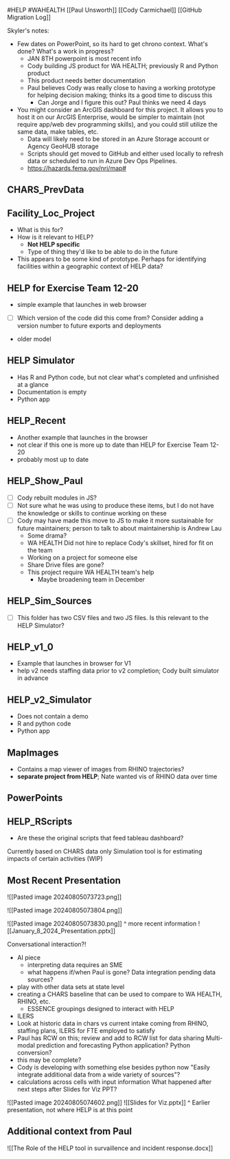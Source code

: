 #HELP #WAHEALTH
[[Paul Unsworth]] [[Cody Carmichael]]
[[GitHub Migration Log]]

Skyler's notes:
- Few dates on PowerPoint, so its hard to get chrono context. What's done? What's a work in progress?
	- JAN 8TH powerpoint is most recent info
	- Cody building JS product for WA HEALTH; previously R and Python product
	- This product needs better documentation
	- Paul believes Cody was really close to having a working prototype for helping decision making; thinks its a good time to discuss this
		- Can Jorge and I figure this out? Paul thinks we need 4 days
- You might consider an ArcGIS dashboard for this project. It allows you to host it on our ArcGIS Enterprise, would be simpler to maintain (not require app/web dev programming skills), and you could still utilize the same data, make tables, etc.
	- Data will likely need to be stored in an Azure Storage account or Agency GeoHUB storage
	- Scripts should get moved to GitHub and either used locally to refresh data or scheduled to run in Azure Dev Ops Pipelines.
	- https://hazards.fema.gov/nri/map#

## CHARS_PrevData
## Facility_Loc_Project
- What is this for?
- How is it relevant to HELP?
	- **Not HELP specific**
	- Type of thing they'd like to be able to do in the future
- This appears to be some kind of prototype. Perhaps for identifying facilities within a geographic context of HELP data?
## HELP for Exercise Team 12-20
- simple example that launches in web browser
- [ ] Which version of the code did this come from? Consider adding a version number to future exports and deployments
- older model
## HELP Simulator
- Has R and Python code, but not clear what's completed and unfinished at a glance
- Documentation is empty
- Python app
## HELP_Recent
- Another example that launches in the browser
- not clear if this one is more up to date than HELP for Exercise Team 12-20
- probably most up to date
## HELP_Show_Paul
- [ ] Cody rebuilt modules in JS?
- [ ] Not sure what he was using to produce these items, but I do not have the knowledge or skills to continue working on these
- [ ] Cody may have made this move to JS to make it more sustainable for future maintainers; person to talk to about maintainership is Andrew Lau
	- Some drama?
	- WA HEALTH Did not hire to replace Cody's skillset, hired for fit on the team
	- Working on a project for someone else
	- Share Drive files are gone?
	- This project require WA HEALTH team's help
		- Maybe broadening team in December
## HELP_Sim_Sources
- [ ] This folder has two CSV files and two JS files. Is this relevant to the HELP Simulator?
## HELP_v1_0
- Example that launches in browser for V1
- help v2 needs staffing data prior to v2 completion; Cody built simulator in advance
## HELP_v2_Simulator
- Does not contain a demo
- R and python code
- Python app
## MapImages
- Contains a map viewer of images from RHINO trajectories?
- **separate project from HELP**; Nate wanted vis of RHINO data over time
## PowerPoints
## HELP_RScripts
- Are these the original scripts that feed tableau dashboard?

Currently based on CHARS data only
Simulation tool is for estimating impacts of certain activities (WIP)

## Most Recent Presentation

![[Pasted image 20240805073723.png]]

![[Pasted image 20240805073804.png]]

![[Pasted image 20240805073830.png]]
^ more recent information
![[January_8_2024_Presentation.pptx]]

Conversational interaction?!
- AI piece
	- interpreting data requires an SME
	- what happens if/when Paul is gone?
Data integration pending data sources?
- play with other data sets at state level
- creating a CHARS baseline that can be used to compare to WA HEALTH, RHINO, etc.
	- ESSENCE groupings designed to interact with HELP
- ILERS
- Look at historic data in chars vs current intake coming from RHINO, staffing plans, ILERS for FTE employed to satisfy
- Paul has RCW on this; review and add to RCW list for data sharing
Multi-modal prediction and forecasting
Python application? Python conversion?
- this may be complete?
- Cody is developing with something else besides python now
"Easily integrate additional data from a wide variety of sources"?
- calculations across cells with input information
What happened after next steps after Slides for Viz PPT?

![[Pasted image 20240805074602.png]]
![[Slides for Viz.pptx]]
^ Earlier presentation, not where HELP is at this point

## Additional context from Paul
![[The Role of the HELP tool in survaillence and incident response.docx]]






